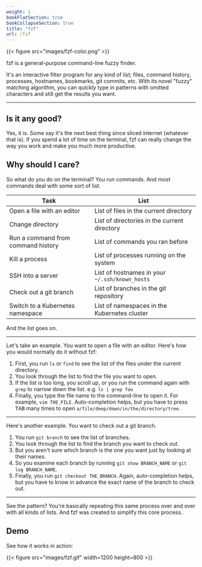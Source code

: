 ```yaml
---
weight: 1
bookFlatSection: true
bookCollapseSection: true
title: "fzf"
url: /fzf
---
```


{{< figure src="images/fzf-color.png" >}}

fzf is a general-purpose command-line fuzzy finder.

It's an interactive filter program for any kind of list; files, command
history, processes, hostnames, bookmarks, git commits, etc. With its novel
"fuzzy" matching algorithm, you can quickly type in patterns with omitted
characters and still get the results you want.

---

## Is it any good?

Yes, it is. Some say it's the next best thing since sliced internet (whatever
that is). If you spend a lot of time on the terminal, fzf can really change
the way you work and make you much more productive.

## Why should I care?

So what do you do on the terminal? You run commands. And most commands deal
with some sort of list.

| Task                               | List                                           |
| ---                                | ---                                            |
| Open a file with an editor         | List of files in the current directory         |
| Change directory                   | List of directories in the current directory   |
| Run a command from command history | List of commands you ran before                |
| Kill a process                     | List of processes running on the system        |
| SSH into a server                  | List of hostnames in your `~/.ssh/known_hosts` |
| Check out a git branch             | List of branches in the git repository         |
| Switch to a Kubernetes namespace   | List of namespaces in the Kubernetes cluster   |

And the list goes on.

---

Let's take an example. You want to open a file with an editor. Here's how you
would normally do it without fzf:

1. First, you run `ls` or `find` to see the list of the files under the
   current directory.
1. You look through the list to find the file you want to open.
1. If the list is too long, you scroll up, or you run the command again
   with `grep` to narrow down the list. e.g. `ls | grep foo`
1. Finally, you type the file name to the command-line to open it. For
   example, `vim THE_FILE`. Auto-completion helps, but you have to press
   <kbd>TAB</kbd> many times to open `a/file/deep/down/in/the/directory/tree`.

---

Here's another example. You want to check out a git branch.

1. You run `git branch` to see the list of branches.
1. You look through the list to find the branch you want to check out.
1. But you aren't sure which branch is the one you want just by looking at
   their names.
1. So you examine each branch by running `git show BRANCH_NAME` or `git log
   BRANCH_NAME`.
1. Finally, you run `git checkout THE_BRANCH`. Again, auto-completion helps,
   but you have to know in advance the exact name of the branch to check out.

---

See the pattern? You're basically repeating this same process over and over
with all kinds of lists. And fzf was created to simplify this core process.

## Demo

See how it works in action:

{{< figure src="images/fzf.gif" width=1200 height=800 >}}
